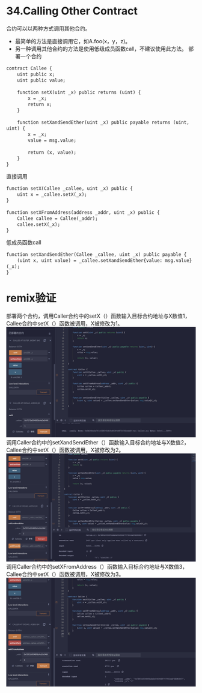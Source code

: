 # 34.Calling Other Contract
合约可以以两种方式调用其他合约。
* 最简单的方法是直接调用它，如A.foo(x，y，z)。
* 另一种调用其他合约的方法是使用低级成员函数call，不建议使用此方法。
部署一个合约
```solidity
contract Callee {
    uint public x;
    uint public value;

    function setX(uint _x) public returns (uint) {
        x = _x;
        return x;
    }

    function setXandSendEther(uint _x) public payable returns (uint, uint) {
        x = _x;
        value = msg.value;

        return (x, value);
    }
}
```
直接调用
```solidity
function setX(Callee _callee, uint _x) public {
    uint x = _callee.setX(_x);
}

function setXFromAddress(address _addr, uint _x) public {
    Callee callee = Callee(_addr);
    callee.setX(_x);
}
```
低成员函数call
```solidity
function setXandSendEther(Callee _callee, uint _x) public payable {
    (uint x, uint value) = _callee.setXandSendEther{value: msg.value}(_x);
}
```
# remix验证
部署两个合约，调用Caller合约中的setX（）函数输入目标合约地址与X数值1，Callee合约中setX（）函数被调用，X被修改为1。
![34-1.png](./img/34-1.png)
调用Caller合约中的setXandSendEther（）函数输入目标合约地址与X数值2，Callee合约中setX（）函数被调用，X被修改为2。
![34-2.png](./img/34-2.png)
调用Caller合约中的setXFromAddress（）函数输入目标合约地址与X数值3，Callee合约中setX（）函数被调用，X被修改为3。
![34-3.png](./img/34-3.png)
